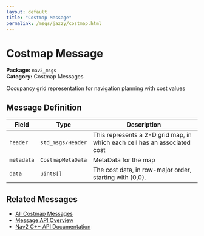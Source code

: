 ```yaml
---
layout: default
title: "Costmap Message"
permalink: /msgs/jazzy/costmap.html
---
```


# Costmap Message

**Package:** `nav2_msgs`  
**Category:** Costmap Messages

Occupancy grid representation for navigation planning with cost values

## Message Definition

| Field | Type | Description |
|-------|------|-------------|
| `header` | `std_msgs/Header` | This represents a 2-D grid map, in which each cell has an associated cost |
| `metadata` | `CostmapMetaData` | MetaData for the map |
| `data` | `uint8[]` | The cost data, in row-major order, starting with (0,0). |



## Related Messages

- [All Costmap Messages](/jazzy/msgs/index.html#costmap-messages)
- [Message API Overview](/jazzy/msgs/index.html)
- [Nav2 C++ API Documentation](/jazzy/html/index.html)
